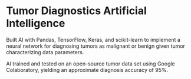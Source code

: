 # Tumor Diagnostics Artificial Intelligence
Built AI with Pandas, TensorFlow, Keras, and scikit-learn to implement a neural network for diagnosing tumors as malignant or benign given tumor characterizing data parameters.

AI trained and tested on an open-source tumor data set using Google Colaboratory, yielding an approximate diagnosis accuracy of 95%.
